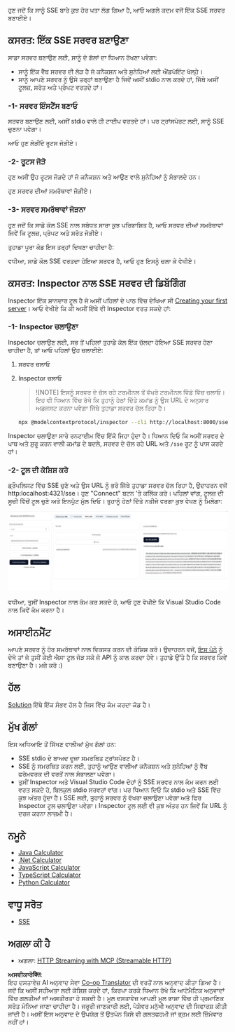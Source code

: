 <!--
CO_OP_TRANSLATOR_METADATA:
{
  "original_hash": "3dd2f1e39277c31b0e57e29d165354d6",
  "translation_date": "2025-06-12T23:32:27+00:00",
  "source_file": "03-GettingStarted/05-sse-server/README.md",
  "language_code": "pa"
}
-->
ਹੁਣ ਜਦੋਂ ਕਿ ਸਾਨੂੰ SSE ਬਾਰੇ ਕੁਝ ਹੋਰ ਪਤਾ ਲੱਗ ਗਿਆ ਹੈ, ਆਓ ਅਗਲੇ ਕਦਮ ਵਜੋਂ ਇੱਕ SSE ਸਰਵਰ ਬਣਾਈਏ।

## ਕਸਰਤ: ਇੱਕ SSE ਸਰਵਰ ਬਣਾਉਣਾ

ਸਾਡਾ ਸਰਵਰ ਬਣਾਉਣ ਲਈ, ਸਾਨੂੰ ਦੋ ਗੱਲਾਂ ਦਾ ਧਿਆਨ ਰੱਖਣਾ ਪਵੇਗਾ:

- ਸਾਨੂੰ ਇੱਕ ਵੈੱਬ ਸਰਵਰ ਦੀ ਲੋੜ ਹੈ ਜੋ ਕਨੈਕਸ਼ਨ ਅਤੇ ਸੁਨੇਹਿਆਂ ਲਈ ਐਂਡਪੋਇੰਟ ਖੋਲ੍ਹੇ।
- ਸਾਨੂੰ ਆਪਣੇ ਸਰਵਰ ਨੂੰ ਉਸੇ ਤਰ੍ਹਾਂ ਬਣਾਉਣਾ ਹੈ ਜਿਵੇਂ ਅਸੀਂ stdio ਨਾਲ ਕਰਦੇ ਹਾਂ, ਜਿੱਥੇ ਅਸੀਂ ਟੂਲਜ਼, ਸਰੋਤ ਅਤੇ ਪ੍ਰੰਪਟ ਵਰਤਦੇ ਹਾਂ।

### -1- ਸਰਵਰ ਇੰਸਟੈਂਸ ਬਣਾਓ

ਸਰਵਰ ਬਣਾਉਣ ਲਈ, ਅਸੀਂ stdio ਵਾਲੇ ਹੀ ਟਾਈਪ ਵਰਤਦੇ ਹਾਂ। ਪਰ ਟ੍ਰਾਂਸਪੋਰਟ ਲਈ, ਸਾਨੂੰ SSE ਚੁਣਨਾ ਪਵੇਗਾ।

ਆਓ ਹੁਣ ਲੋੜੀਂਦੇ ਰੂਟਸ ਜੋੜੀਏ।

### -2- ਰੂਟਸ ਜੋੜੋ

ਹੁਣ ਅਸੀਂ ਉਹ ਰੂਟਸ ਜੋੜਦੇ ਹਾਂ ਜੋ ਕਨੈਕਸ਼ਨ ਅਤੇ ਆਉਣ ਵਾਲੇ ਸੁਨੇਹਿਆਂ ਨੂੰ ਸੰਭਾਲਦੇ ਹਨ।

ਹੁਣ ਸਰਵਰ ਦੀਆਂ ਸਮਰੱਥਾਵਾਂ ਜੋੜੀਏ।

### -3- ਸਰਵਰ ਸਮਰੱਥਾਵਾਂ ਜੋੜਨਾ

ਹੁਣ ਜਦੋਂ ਕਿ ਸਾਡੇ ਕੋਲ SSE ਨਾਲ ਸਬੰਧਤ ਸਾਰਾ ਕੁਝ ਪਰਿਭਾਸ਼ਿਤ ਹੈ, ਆਓ ਸਰਵਰ ਦੀਆਂ ਸਮਰੱਥਾਵਾਂ ਜਿਵੇਂ ਕਿ ਟੂਲਜ਼, ਪ੍ਰੰਪਟ ਅਤੇ ਸਰੋਤ ਜੋੜੀਏ।

ਤੁਹਾਡਾ ਪੂਰਾ ਕੋਡ ਇਸ ਤਰ੍ਹਾਂ ਦਿਖਣਾ ਚਾਹੀਦਾ ਹੈ:

ਵਧੀਆ, ਸਾਡੇ ਕੋਲ SSE ਵਰਤਦਾ ਹੋਇਆ ਸਰਵਰ ਹੈ, ਆਓ ਹੁਣ ਇਸਨੂੰ ਚਲਾ ਕੇ ਵੇਖੀਏ।

## ਕਸਰਤ: Inspector ਨਾਲ SSE ਸਰਵਰ ਦੀ ਡਿਬੱਗਿੰਗ

Inspector ਇੱਕ ਸ਼ਾਨਦਾਰ ਟੂਲ ਹੈ ਜੋ ਅਸੀਂ ਪਹਿਲਾਂ ਦੇ ਪਾਠ ਵਿੱਚ ਦੇਖਿਆ ਸੀ [Creating your first server](/03-GettingStarted/01-first-server/README.md)। ਆਓ ਵੇਖੀਏ ਕਿ ਕੀ ਅਸੀਂ ਇੱਥੇ ਵੀ Inspector ਵਰਤ ਸਕਦੇ ਹਾਂ:

### -1- Inspector ਚਲਾਉਣਾ

Inspector ਚਲਾਉਣ ਲਈ, ਸਭ ਤੋਂ ਪਹਿਲਾਂ ਤੁਹਾਡੇ ਕੋਲ ਇੱਕ ਚੱਲਦਾ ਹੋਇਆ SSE ਸਰਵਰ ਹੋਣਾ ਚਾਹੀਦਾ ਹੈ, ਤਾਂ ਆਓ ਪਹਿਲਾਂ ਉਹ ਚਲਾਈਏ:

1. ਸਰਵਰ ਚਲਾਓ

1. Inspector ਚਲਾਓ

    > ![NOTE]
    > ਇਸਨੂੰ ਸਰਵਰ ਦੇ ਚੱਲ ਰਹੇ ਟਰਮੀਨਲ ਤੋਂ ਵੱਖਰੇ ਟਰਮੀਨਲ ਵਿੰਡੋ ਵਿੱਚ ਚਲਾਓ। ਇਹ ਵੀ ਧਿਆਨ ਵਿੱਚ ਰੱਖੋ ਕਿ ਤੁਹਾਨੂੰ ਹੇਠਾਂ ਦਿੱਤੇ ਕਮਾਂਡ ਨੂੰ ਉਸ URL ਦੇ ਅਨੁਸਾਰ ਅਡਜਸਟ ਕਰਨਾ ਪਵੇਗਾ ਜਿੱਥੇ ਤੁਹਾਡਾ ਸਰਵਰ ਚੱਲ ਰਿਹਾ ਹੈ।

    ```sh
    npx @modelcontextprotocol/inspector --cli http://localhost:8000/sse --method tools/list
    ```

Inspector ਚਲਾਉਣਾ ਸਾਰੇ ਰਨਟਾਈਮ ਵਿੱਚ ਇੱਕੋ ਜਿਹਾ ਹੁੰਦਾ ਹੈ। ਧਿਆਨ ਦਿਓ ਕਿ ਅਸੀਂ ਸਰਵਰ ਦੇ ਪਾਥ ਅਤੇ ਸ਼ੁਰੂ ਕਰਨ ਵਾਲੀ ਕਮਾਂਡ ਦੇ ਬਦਲੇ, ਸਰਵਰ ਦੇ ਚੱਲ ਰਹੇ URL ਅਤੇ `/sse` ਰੂਟ ਨੂੰ ਪਾਸ ਕਰਦੇ ਹਾਂ।

### -2- ਟੂਲ ਦੀ ਕੋਸ਼ਿਸ਼ ਕਰੋ

ਡ੍ਰੌਪਲਿਸਟ ਵਿੱਚ SSE ਚੁਣੋ ਅਤੇ ਉਸ URL ਨੂੰ ਭਰੋ ਜਿੱਥੇ ਤੁਹਾਡਾ ਸਰਵਰ ਚੱਲ ਰਿਹਾ ਹੈ, ਉਦਾਹਰਨ ਵਜੋਂ http:localhost:4321/sse। ਹੁਣ "Connect" ਬਟਨ 'ਤੇ ਕਲਿੱਕ ਕਰੋ। ਪਹਿਲਾਂ ਵਾਂਗ, ਟੂਲਜ਼ ਦੀ ਸੂਚੀ ਵਿੱਚੋਂ ਟੂਲ ਚੁਣੋ ਅਤੇ ਇਨਪੁੱਟ ਮੁੱਲ ਦਿਓ। ਤੁਹਾਨੂੰ ਹੇਠਾਂ ਦਿੱਤੇ ਨਤੀਜੇ ਵਰਗਾ ਕੁਝ ਵੇਖਣ ਨੂੰ ਮਿਲੇਗਾ:

![SSE Server running in inspector](../../../../translated_images/sse-inspector.d86628cc597b8fae807a31d3d6837842f5f9ee1bcc6101013fa0c709c96029ad.pa.png)

ਵਧੀਆ, ਤੁਸੀਂ Inspector ਨਾਲ ਕੰਮ ਕਰ ਸਕਦੇ ਹੋ, ਆਓ ਹੁਣ ਵੇਖੀਏ ਕਿ Visual Studio Code ਨਾਲ ਕਿਵੇਂ ਕੰਮ ਕਰਨਾ ਹੈ।

## ਅਸਾਈਨਮੈਂਟ

ਆਪਣੇ ਸਰਵਰ ਨੂੰ ਹੋਰ ਸਮਰੱਥਾਵਾਂ ਨਾਲ ਵਿਕਸਤ ਕਰਨ ਦੀ ਕੋਸ਼ਿਸ਼ ਕਰੋ। ਉਦਾਹਰਨ ਵਜੋਂ, [ਇਸ ਪੰਨੇ](https://api.chucknorris.io/) ਨੂੰ ਦੇਖੋ ਤਾਂ ਜੋ ਤੁਸੀਂ ਕੋਈ ਐਸਾ ਟੂਲ ਜੋੜ ਸਕੋ ਜੋ API ਨੂੰ ਕਾਲ ਕਰਦਾ ਹੋਵੇ। ਤੁਹਾਡੇ ਉੱਤੇ ਹੈ ਕਿ ਸਰਵਰ ਕਿਵੇਂ ਬਣਾਉਣਾ ਹੈ। ਮਜ਼ੇ ਕਰੋ :)

## ਹੱਲ

[Solution](./solution/README.md) ਇੱਥੇ ਇੱਕ ਸੰਭਵ ਹੱਲ ਹੈ ਜਿਸ ਵਿੱਚ ਕੰਮ ਕਰਦਾ ਕੋਡ ਹੈ।

## ਮੁੱਖ ਗੱਲਾਂ

ਇਸ ਅਧਿਆਇ ਤੋਂ ਸਿੱਖਣ ਵਾਲੀਆਂ ਮੁੱਖ ਗੱਲਾਂ ਹਨ:

- SSE stdio ਦੇ ਬਾਅਦ ਦੂਜਾ ਸਮਰਥਿਤ ਟ੍ਰਾਂਸਪੋਰਟ ਹੈ।
- SSE ਨੂੰ ਸਮਰਥਿਤ ਕਰਨ ਲਈ, ਤੁਹਾਨੂੰ ਆਉਣ ਵਾਲੀਆਂ ਕਨੈਕਸ਼ਨ ਅਤੇ ਸੁਨੇਹਿਆਂ ਨੂੰ ਵੈੱਬ ਫਰੇਮਵਰਕ ਦੀ ਵਰਤੋਂ ਨਾਲ ਸੰਭਾਲਣਾ ਪਵੇਗਾ।
- ਤੁਸੀਂ Inspector ਅਤੇ Visual Studio Code ਦੋਹਾਂ ਨੂੰ SSE ਸਰਵਰ ਨਾਲ ਕੰਮ ਕਰਨ ਲਈ ਵਰਤ ਸਕਦੇ ਹੋ, ਬਿਲਕੁਲ stdio ਸਰਵਰਾਂ ਵਾਂਗ। ਪਰ ਧਿਆਨ ਦਿਓ ਕਿ stdio ਅਤੇ SSE ਵਿੱਚ ਕੁਝ ਅੰਤਰ ਹੁੰਦਾ ਹੈ। SSE ਲਈ, ਤੁਹਾਨੂੰ ਸਰਵਰ ਨੂੰ ਵੱਖਰਾ ਚਲਾਉਣਾ ਪਵੇਗਾ ਅਤੇ ਫਿਰ Inspector ਟੂਲ ਚਲਾਉਣਾ ਪਵੇਗਾ। Inspector ਟੂਲ ਲਈ ਵੀ ਕੁਝ ਅੰਤਰ ਹਨ ਜਿਵੇਂ ਕਿ URL ਨੂੰ ਦਰਜ ਕਰਨਾ ਲਾਜ਼ਮੀ ਹੈ।

## ਨਮੂਨੇ

- [Java Calculator](../samples/java/calculator/README.md)
- [.Net Calculator](../../../../03-GettingStarted/samples/csharp)
- [JavaScript Calculator](../samples/javascript/README.md)
- [TypeScript Calculator](../samples/typescript/README.md)
- [Python Calculator](../../../../03-GettingStarted/samples/python)

## ਵਾਧੂ ਸਰੋਤ

- [SSE](https://developer.mozilla.org/en-US/docs/Web/API/Server-sent_events)

## ਅਗਲਾ ਕੀ ਹੈ

- ਅਗਲਾ: [HTTP Streaming with MCP (Streamable HTTP)](/03-GettingStarted/06-http-streaming/README.md)

**ਅਸਵੀਕਾਰੋक्ति**:  
ਇਹ ਦਸਤਾਵੇਜ਼ AI ਅਨੁਵਾਦ ਸੇਵਾ [Co-op Translator](https://github.com/Azure/co-op-translator) ਦੀ ਵਰਤੋਂ ਨਾਲ ਅਨੁਵਾਦ ਕੀਤਾ ਗਿਆ ਹੈ। ਜਦੋਂ ਕਿ ਅਸੀਂ ਸਹੀਅਤਾ ਲਈ ਕੋਸ਼ਿਸ਼ ਕਰਦੇ ਹਾਂ, ਕਿਰਪਾ ਕਰਕੇ ਧਿਆਨ ਰੱਖੋ ਕਿ ਆਟੋਮੈਟਿਕ ਅਨੁਵਾਦਾਂ ਵਿੱਚ ਗਲਤੀਆਂ ਜਾਂ ਅਸਤੀਰਤਾ ਹੋ ਸਕਦੀ ਹੈ। ਮੂਲ ਦਸਤਾਵੇਜ਼ ਆਪਣੀ ਮੂਲ ਭਾਸ਼ਾ ਵਿੱਚ ਹੀ ਪ੍ਰਮਾਣਿਕ ਸਰੋਤ ਮੰਨਿਆ ਜਾਣਾ ਚਾਹੀਦਾ ਹੈ। ਜਰੂਰੀ ਜਾਣਕਾਰੀ ਲਈ, ਪੇਸ਼ੇਵਰ ਮਨੁੱਖੀ ਅਨੁਵਾਦ ਦੀ ਸਿਫਾਰਸ਼ ਕੀਤੀ ਜਾਂਦੀ ਹੈ। ਅਸੀਂ ਇਸ ਅਨੁਵਾਦ ਦੇ ਉਪਯੋਗ ਤੋਂ ਉਤਪੰਨ ਕਿਸੇ ਵੀ ਗਲਤਫਹਮੀ ਜਾਂ ਭ੍ਰਮ ਲਈ ਜ਼ਿੰਮੇਵਾਰ ਨਹੀਂ ਹਾਂ।